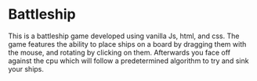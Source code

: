 # Battleship

This is a battleship game developed using vanilla Js, html, and css.
The game features the ability to place ships on a board by dragging them with the mouse,
and rotating by clicking on them. Afterwards you face off against the cpu which will follow 
a predetermined algorithm to try and sink your ships.